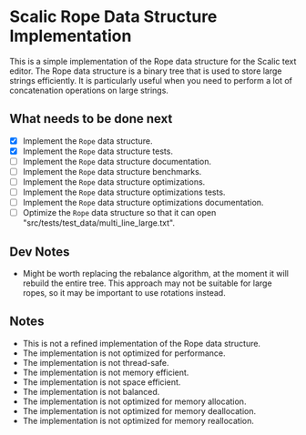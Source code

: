 # Scalic Rope Data Structure Implementation

This is a simple implementation of the Rope data structure for the Scalic text editor. 
The Rope data structure is a binary tree that is used to store large strings efficiently. 
It is particularly useful when you need to perform a lot of concatenation operations on 
large strings.

## What needs to be done next

- [x] Implement the `Rope` data structure.
- [x] Implement the `Rope` data structure tests.
- [ ] Implement the `Rope` data structure documentation.
- [ ] Implement the `Rope` data structure benchmarks.
- [ ] Implement the `Rope` data structure optimizations.
- [ ] Implement the `Rope` data structure optimizations tests.
- [ ] Implement the `Rope` data structure optimizations documentation.
- [ ] Optimize the `Rope` data structure so that it can open "src/tests/test_data/multi_line_large.txt".

## Dev Notes 
  -  Might be worth replacing the rebalance algorithm, at the moment it will rebuild the entire tree. This approach may not be suitable for large ropes, so it may be important to use rotations instead.

## Notes

- This is not a refined implementation of the Rope data structure.
- The implementation is not optimized for performance.
- The implementation is not thread-safe.
- The implementation is not memory efficient.
- The implementation is not space efficient.
- The implementation is not balanced.
- The implementation is not optimized for memory allocation.
- The implementation is not optimized for memory deallocation.
- The implementation is not optimized for memory reallocation.
